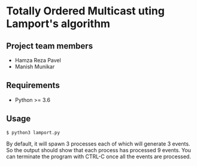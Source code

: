 Totally Ordered Multicast uting Lamport's algorithm
===================================================


Project team members
--------------------

- Hamza Reza Pavel
- Manish Munikar


Requirements
------------

- Python >= 3.6


Usage
-----

    $ python3 lamport.py

By default, it will spawn 3 processes each of which will generate 3 events.
So the output should show that each process has processed 9 events. You can
terminate the program with CTRL-C once all the events are processed.

